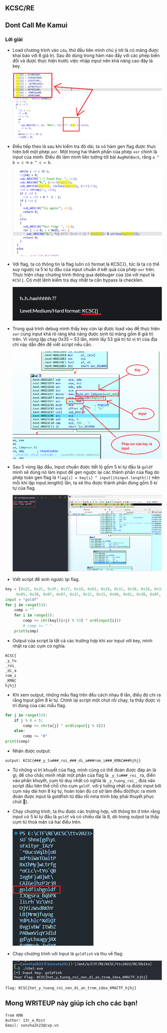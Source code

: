 ## KCSC/RE

## Dont Call Me Kamui

### Lời giải

- Load chương trình vào `ida`, thứ đầu tiên mình chú ý tới là có mảng được khai báo với 8 giá trị. Sau đó dùng trong hàm nào đấy với các phép biến đổi và được thực hiện trước việc nhập input nên khả năng cao đây là key.

  ![Alt text](IMG/DontCallMeKamui/image.png)

- Điều tiếp theo là sau khi kiểm tra độ dài, ta có hàm gen flag được thực hiện bởi một phép `xor`. Một trong hai thành phần của phép `xor` chính là input của mình. Điều đó làm mình liên tưởng tới bài `AwgMahBack`, rằng `a ^ b = c` -> `a ^ c = b`.

  ![Alt text](IMG/DontCallMeKamui/image-1.png)

- Với flag, ta có thông tin là flag luôn có format là KCSC{}, tức là ta có thể suy ngược ra 5 kí tự đầu của input chuẩn ở kết quả của phép `xor` trên. Thực hiện chạy chương trình thông qua debbuger của `IDA` với input là `KCSC{`. Có một lệnh kiểm tra duy nhất ta cần bypass là checklen.

  ![Alt text](IMG/DontCallMeKamui/image-2.png)

- Trong quá trình debug mình thấy key còn lại được load vào để thực hiện `xor` cùng input khá rõ ràng khả năng được sinh từ mảng gồm 8 giá trị trên. Vì vòng lặp chạy 0x35 ~ 53 lần, mình lấy 53 giá trị từ vị trí của địa chỉ này dẫn đến để viết script nếu cần.

  ![Alt text](IMG/DontCallMeKamui/image-3.png)

- Sau 5 vòng lặp đầu, Input chuẩn được tiết lộ gồm 5 kí tự đầu là `goldf` mình sẽ dùng nó làm input để gen ngược lại các thành phần của flag do phép toán gen flag là `flag[i] = key[i] ^ input[i%input.length()]` nên mỗi khi lặp input.length() lần, ta sẽ thu được thành phần đúng gồm 5 kí tự của flag.

  ![Alt text](IMG/DontCallMeKamui/image-4.png)

- Viết script để sinh ngược lại flag.

```python
key = [0x2C, 0x2C, 0x3F, 0x27, 0x1D, 0x01, 0x16, 0x1C, 0x38, 0x16, 0x33, 0x10, 0x13, 0x06, 0x1D, 0x0F, 0x38, 0x1D, 0x03, 0x0D, 0x39, 0x07, 0x16, 0x06, 0x38, 0x0B,
     0x05, 0x3B, 0x07, 0x07, 0x2C, 0x1C, 0x15, 0x00, 0x01, 0x3B, 0x0F, 0x0D, 0x16, 0x09, 0x38, 0x24, 0x21, 0x25, 0x25, 0x3D, 0x35, 0x37, 0x0F, 0x05, 0x04, 0x0E, 0x1B]
input = "goldf"
for j in range(53):
    comp = ""
    for i in range(5):
        comp += chr(key[(i+j) % 53] ^ ord(input[i]))
        # comp += " "
    print(comp)

```

- Output của script là tất cả các trường hợp khi xor input với key, mình nhặt ra các cụm có nghĩa.

```
KCSC{
_y_tu
_roi_
_di_a
rom_i
_KMAC
hjhj}
```

- Khi xem output, những mẩu flag trên đều cách nhau 8 lần, điều đó chỉ ra rằng Input gồm 8 kí tự. Chỉnh lại script một chút rồi chạy, ta thấy được vị trí đúng của các mẩu flag.

```python
for j in range(53):
    if j % 8 < 5:
        comp += chr(a[j] ^ ord(input[j % 8]))
    else:
        comp += "#"
print(comp)
```

- Nhận được output:

```
output: KCSC{###_y_tu###_roi_###_di_a###rom_i###_KMAC###hjhj}
```

- Từ những vị trí khuyết của flag, mình cũng có thể đoán được đáp án là gì, để cho chắc mình nhặt một phần của flag là `_y_tu###_roi_` ra, điền vào phần khuyết, cụm từ duy nhất có nghĩa là `_y_tuong_roi_`, đưa vào script đầu tiên thế chỗ cho cụm `goldf`. với ý tưởng nhặt ra được input bởi cụm này dài hơn 8 ký tự, hoàn toàn đủ cơ sở làm điều đó(thực ra mình đoán được input là goldfish từ đầu rồi nma trình bày phải thuyết phục chút 🐧).

- Chạy chương trình, ta thu được các trường hợp, với thông tin ở trên rằng input có 5 kí tự đầu là `goldf` và có chiều dài là 8, dò trong output ta thấy cụm từ thoả mãn cả hai điều trên.

  ![Alt text](IMG/DontCallMeKamui/image-5.png)

- Chạy chương trình với Input là `goldfish` và thu về flag:

  ![Alt text](IMG/DontCallMeKamui/image-6.png)

```
flag: KCSC{het_y_tuong_roi_nen_di_an_trom_idea_KMACTF_hjhj}
```

## Mong WRITEUP này giúp ích cho các bạn!

```
from KMA
Author: 13r_ə_Rɪst
Email: sonvha2k23@cvp.vn
```
